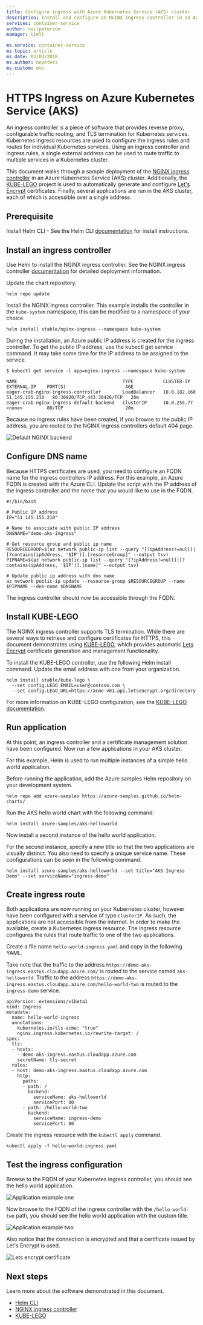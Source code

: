 ```yaml
---
title: Configure ingress with Azure Kubernetes Service (AKS) cluster
description: Install and configure an NGINX ingress controller in an Azure Kubernetes Service (AKS) cluster.
services: container-service
author: neilpeterson
manager: timlt

ms.service: container-service
ms.topic: article
ms.date: 03/03/2018
ms.author: nepeters
ms.custom: mvc
---
```


# HTTPS Ingress on Azure Kubernetes Service (AKS)

An ingress controller is a piece of software that provides reverse proxy, configurable traffic routing, and TLS termination for Kubernetes services. Kubernetes ingress resources are used to configure the ingress rules and routes for individual Kubernetes services. Using an ingress controller and ingress rules, a single external address can be used to route traffic to multiple services in a Kubernetes cluster.

This document walks through a sample deployment of the [NGINX ingress controller][nginx-ingress] in an Azure Kubernetes Service (AKS) cluster. Additionally, the [KUBE-LEGO][kube-lego] project is used to automatically generate and configure [Let's Encrypt][lets-encrypt] certificates. Finally, several applications are run in the AKS cluster, each of which is accessible over a single address.

## Prerequisite

Install Helm CLI - See the Helm CLI [documentation][helm-cli] for install instructions.

## Install an ingress controller

Use Helm to install the NGINX ingress controller. See the NGINX ingress controller [documentation][nginx-ingress] for detailed deployment information.

Update the chart repository.

```console
helm repo update
```

Install the NGINX ingress controller. This example installs the controller in the `kube-system` namespace, this can be modified to a namespace of your choice.

```
helm install stable/nginx-ingress --namespace kube-system
```

During the installation, an Azure public IP address is created for the ingress controller. To get the public IP address, use the kubectl get service command. It may take some time for the IP address to be assigned to the service.

```console
$ kubectl get service -l app=nginx-ingress --namespace kube-system

NAME                                       TYPE           CLUSTER-IP     EXTERNAL-IP    PORT(S)                      AGE
eager-crab-nginx-ingress-controller        LoadBalancer   10.0.182.160   51.145.155.210   80:30920/TCP,443:30426/TCP   20m
eager-crab-nginx-ingress-default-backend   ClusterIP      10.0.255.77    <none>         80/TCP                       20m
```

Because no ingress rules have been created, if you browse to the public IP address, you are routed to the NGINX ingress controllers default 404 page.

![Default NGINX backend](media/ingress/default-back-end.png)

## Configure DNS name

Because HTTPS certificates are used, you need to configure an FQDN name for the ingress controllers IP address. For this example, an Azure FQDN is created with the Azure CLI. Update the script with the IP address of the ingress controller and the name that you would like to use in the FQDN.

```
#!/bin/bash

# Public IP address
IP="51.145.155.210"

# Name to associate with public IP address
DNSNAME="demo-aks-ingress"

# Get resource group and public ip name
RESOURCEGROUP=$(az network public-ip list --query "[?ipAddress!=null]|[?contains(ipAddress, '$IP')].[resourceGroup]" --output tsv)
PIPNAME=$(az network public-ip list --query "[?ipAddress!=null]|[?contains(ipAddress, '$IP')].[name]" --output tsv)

# Update public ip address with dns name
az network public-ip update --resource-group $RESOURCEGROUP --name  $PIPNAME --dns-name $DNSNAME
```

The ingress controller should now be accessible through the FQDN.

## Install KUBE-LEGO

The NGINX ingress controller supports TLS termination. While there are several ways to retrieve and configure certificates for HTTPS, this document demonstrates using [KUBE-LEGO][kube-lego], which provides automatic [Lets Encrypt][lets-encrypt] certificate generation and management functionality.

To install the KUBE-LEGO controller, use the following Helm install command. Update the email address with one from your organization.

```
helm install stable/kube-lego \
  --set config.LEGO_EMAIL=user@contoso.com \
  --set config.LEGO_URL=https://acme-v01.api.letsencrypt.org/directory
```

For more information on KUBE-LEGO configuration, see the [KUBE-LEGO documentation][kube-lego].

## Run application

At this point, an ingress controller and a certificate management solution have been configured. Now run a few applications in your AKS cluster.

For this example, Helm is used to run multiple instances of a simple hello world application.

Before running the application, add the Azure samples Helm repository on your development system.

```
helm repo add azure-samples https://azure-samples.github.io/helm-charts/
```

 Run the AKS hello world chart with the following command:

```
helm install azure-samples/aks-helloworld
```

Now install a second instance of the hello world application.

For the second instance, specify a new title so that the two applications are visually distinct. You also need to specify a unique service name. These configurations can be seen in the following command.

```console
helm install azure-samples/aks-helloworld --set title="AKS Ingress Demo" --set serviceName="ingress-demo"
```

## Create ingress route

Both applications are now running on your Kubernetes cluster, however have been configured with a service of type `ClusterIP`. As such, the applications are not accessible from the internet. In order to make the available, create a Kubernetes ingress resource. The ingress resource configures the rules that route traffic to one of the two applications.

Create a file name `hello-world-ingress.yaml` and copy in the following YAML.

Take note that the traffic to the address `https://demo-aks-ingress.eastus.cloudapp.azure.com/` is routed to the service named `aks-helloworld`. Traffic to the address `https://demo-aks-ingress.eastus.cloudapp.azure.com/hello-world-two` is routed to the `ingress-demo` service.

```
apiVersion: extensions/v1beta1
kind: Ingress
metadata:
  name: hello-world-ingress
  annotations:
    kubernetes.io/tls-acme: "true"
    nginx.ingress.kubernetes.io/rewrite-target: /
spec:
  tls:
  - hosts:
    - demo-aks-ingress.eastus.cloudapp.azure.com
    secretName: tls-secret
  rules:
  - host: demo-aks-ingress.eastus.cloudapp.azure.com
    http:
      paths:
      - path: /
        backend:
          serviceName: aks-helloworld
          servicePort: 80
      - path: /hello-world-two
        backend:
          serviceName: ingress-demo
          servicePort: 80
```

Create the ingress resource with the `kubectl apply` command.

```console
kubectl apply -f hello-world-ingress.yaml
```

## Test the ingress configuration

Browse to the FQDN of your Kubernetes ingress controller, you should see the hello world application.

![Application example one](media/ingress/app-one.png)

Now browse to the FQDN of the ingress controller with the `/hello-world-two` path, you should see the hello world application with the custom title.

![Application example two](media/ingress/app-two.png)

Also notice that the connection is encrypted and that a certificate issued by Let's Encrypt is used.

![Lets encrypt certificate](media/ingress/certificate.png)

## Next steps

Learn more about the software demonstrated in this document.

- [Helm CLI][helm-cli]
- [NGINX ingress controller][nginx-ingress]
- [KUBE-LEGO][kube-lego]

<!-- LINKS - external -->
[helm-cli]: https://docs.microsoft.com/azure/aks/kubernetes-helm#install-helm-cli
[kube-lego]: https://github.com/jetstack/kube-lego
[lets-encrypt]: https://letsencrypt.org/
[nginx-ingress]: https://github.com/kubernetes/ingress-nginx
